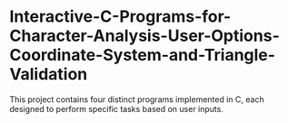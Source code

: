 # Interactive-C-Programs-for-Character-Analysis-User-Options-Coordinate-System-and-Triangle-Validation
This project contains four distinct programs implemented in C, each designed to perform specific tasks based on user inputs.
